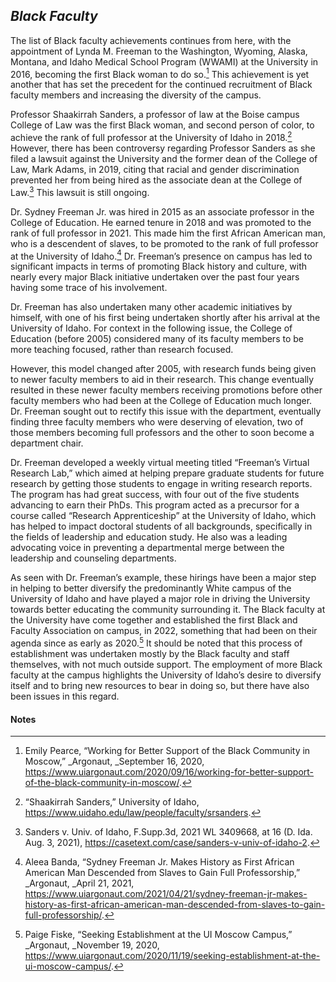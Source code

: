 ## _Black Faculty_ ##

The list of Black faculty achievements continues from here, with the appointment of Lynda M. Freeman to the Washington, Wyoming, Alaska, Montana, and Idaho Medical School Program (WWAMI) at the University in 2016, becoming the first Black woman to do so.[^176]  This achievement is yet another that has set the precedent for the continued recruitment of Black faculty members and increasing the diversity of the campus. 

Professor Shaakirrah Sanders, a professor of law at the Boise campus College of Law was the first Black woman, and second person of color, to achieve the rank of full professor at the University of Idaho in 2018.[^177] However, there has been controversy regarding Professor Sanders as she filed a lawsuit against the University and the former dean of the College of Law, Mark Adams, in 2019, citing that racial and gender discrimination prevented her from being hired as the associate dean at the College of Law.[^178] This lawsuit is still ongoing. 

Dr. Sydney Freeman Jr. was hired in 2015 as an associate professor in the College of Education. He earned tenure in 2018 and was promoted to the rank of full professor in 2021. This made him the first African American man, who is a descendent of slaves, to be promoted to the rank of full professor at the University of Idaho.[^179] Dr. Freeman’s presence on campus has led to significant impacts in terms of promoting Black history and culture, with nearly every major Black initiative undertaken over the past four years having some trace of his involvement. 

Dr. Freeman has also undertaken many other academic initiatives by himself, with one of his first being undertaken shortly after his arrival at the University of Idaho. For context in the following issue, the College of Education (before 2005) considered many of its faculty members to be more teaching focused, rather than research focused.

However, this model changed after 2005, with research funds being given to newer faculty members to aid in their research. This change eventually resulted in these newer faculty members receiving promotions before other faculty members who had been at the College of Education much longer. Dr. Freeman sought out to rectify this issue with the department, eventually finding three faculty members who were deserving of elevation, two of those members becoming full professors and the other to soon become a department chair. 

Dr. Freeman developed a weekly virtual meeting titled “Freeman’s Virtual Research Lab,” which aimed at helping prepare graduate students for future research by getting those students to engage in writing research reports. The program has had great success, with four out of the five students advancing to earn their PhDs. This program acted as a precursor for a course called “Research Apprenticeship” at the University of Idaho, which has helped to impact doctoral students of all backgrounds, specifically in the fields of leadership and education study. He also was a leading advocating voice in preventing a departmental merge between the leadership and counseling departments. 

As seen with Dr. Freeman’s example, these hirings have been a major step in helping to better diversify the predominantly White campus of the University of Idaho and have played a major role in driving the University towards better educating the community surrounding it. The Black faculty at the University have come together and established the first Black and Faculty Association on campus, in 2022, something that had been on their agenda since as early as 2020.[^180] It should be noted that this process of establishment was undertaken mostly by the Black faculty and staff themselves, with not much outside support. The employment of more Black faculty at the campus highlights the University of Idaho’s desire to diversify itself and to bring new resources to bear in doing so, but there have also been issues in this regard.


#### Notes ####

[^176]:
     Emily Pearce, “Working for Better Support of the Black Community in Moscow,” _Argonaut, _September 16, 2020, https://www.uiargonaut.com/2020/09/16/working-for-better-support-of-the-black-community-in-moscow/.

[^177]:
     “Shaakirrah Sanders,” University of Idaho, https://www.uidaho.edu/law/people/faculty/srsanders.

[^178]:
     Sanders v. Univ. of Idaho, F.Supp.3d, 2021 WL 3409668, at 16 (D. Ida. Aug. 3, 2021), https://casetext.com/case/sanders-v-univ-of-idaho-2.

[^179]:
     Aleea Banda, “Sydney Freeman Jr. Makes History as First African American Man Descended from Slaves to Gain Full Professorship,” _Argonaut, _April 21, 2021, https://www.uiargonaut.com/2021/04/21/sydney-freeman-jr-makes-history-as-first-african-american-man-descended-from-slaves-to-gain-full-professorship/.

[^180]:
     Paige Fiske, “Seeking Establishment at the UI Moscow Campus,” _Argonaut, _November 19, 2020, https://www.uiargonaut.com/2020/11/19/seeking-establishment-at-the-ui-moscow-campus/.